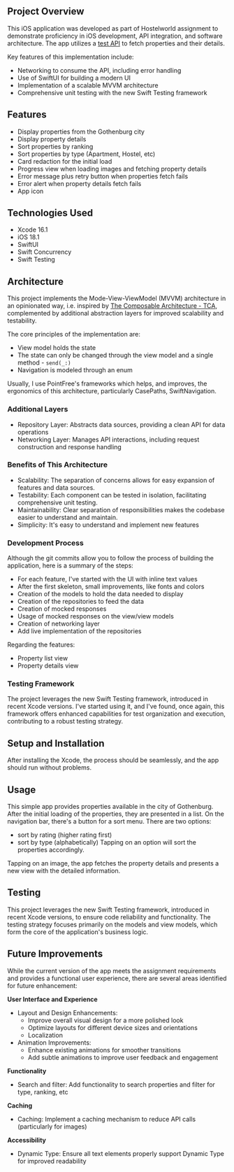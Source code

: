 ## Project Overview
This iOS application was developed as part of Hostelworld assignment to demonstrate proficiency in iOS development, API integration, and software architecture. 
The app utilizes a [test API](https://practical3.docs.apiary.io/#) to fetch properties and their details.

Key features of this implementation include:
- Networking to consume the API, including error handling
- Use of SwiftUI for building a modern UI
- Implementation of a scalable MVVM architecture
- Comprehensive unit testing with the new Swift Testing framework

## Features
- Display properties from the Gothenburg city
- Display property details
- Sort properties by ranking
- Sort properties by type (Apartment, Hostel, etc)
- Card redaction for the initial load
- Progress view when loading images and fetching property details
- Error message plus retry button when properties fetch fails
- Error alert when property details fetch fails
- App icon

## Technologies Used
- Xcode 16.1
- iOS 18.1
- SwiftUI
- Swift Concurrency
- Swift Testing

## Architecture
This project implements the Mode-View-ViewModel (MVVM) architecture in an opinionated way, i.e. inspired by [The Composable Architecture - TCA](https://github.com/pointfreeco/swift-composable-architecture), complemented by additional abstraction layers for improved scalability and testability.

The core principles of the implementation are:

- View model holds the state
- The state can only be changed through the view model and a single method - `send(_:)`
- Navigation is modeled through an enum  

Usually, I use PointFree's frameworks which helps, and improves, the ergonomics of this architecture, particularly CasePaths, SwiftNavigation.

### Additional Layers
- Repository Layer: Abstracts data sources, providing a clean API for data operations
- Networking Layer: Manages API interactions, including request construction and response handling

### Benefits of This Architecture

- Scalability: The separation of concerns allows for easy expansion of features and data sources.
- Testability: Each component can be tested in isolation, facilitating comprehensive unit testing.
- Maintainability: Clear separation of responsibilities makes the codebase easier to understand and maintain.
- Simplicity: It's easy to understand and implement new features

### Development Process

Although the git commits allow you to follow the process of building the application, here is a summary of the steps:

- For each feature, I've started with the UI with inline text values
- After the first skeleton, small improvements, like fonts and colors
- Creation of the models to hold the data needed to display
- Creation of the repositories to feed the data
- Creation of mocked responses
- Usage of mocked responses on the view/view models
- Creation of networking layer
- Add live implementation of the repositories

Regarding the features:

- Property list view
- Property details view

### Testing Framework

The project leverages the new Swift Testing framework, introduced in recent Xcode versions. 
I've started using it, and I've found, once again, this framework offers enhanced capabilities for test organization and execution, contributing to a robust testing strategy.

## Setup and Installation
After installing the Xcode, the process should be seamlessly, and the app should run without problems.

## Usage
This simple app provides properties available in the city of Gothenburg. 
After the initial loading of the properties, they are presented in a list.
On the navigation bar, there's a button for a sort menu. 
There are two options:
- sort by rating (higher rating first)
- sort by type (alphabetically)
Tapping on an option will sort the properties accordingly.

Tapping on an image, the app fetches the property details and presents a new view with the detailed information.

## Testing
This project leverages the new Swift Testing framework, introduced in recent Xcode versions, to ensure code reliability and functionality. The testing strategy focuses primarily on the models and view models, which form the core of the application's business logic.

## Future Improvements
While the current version of the app meets the assignment requirements and provides a functional user experience, there are several areas identified for future enhancement:

**User Interface and Experience**
- Layout and Design Enhancements:
  - Improve overall visual design for a more polished look
  - Optimize layouts for different device sizes and orientations
  - Localization
- Animation Improvements:
  - Enhance existing animations for smoother transitions
  - Add subtle animations to improve user feedback and engagement

**Functionality**
- Search and filter: Add functionality to search properties and filter for type, ranking, etc

**Caching**
- Caching: Implement a caching mechanism to reduce API calls (particularly for images)

**Accessibility**
- Dynamic Type: Ensure all text elements properly support Dynamic Type for improved readability




